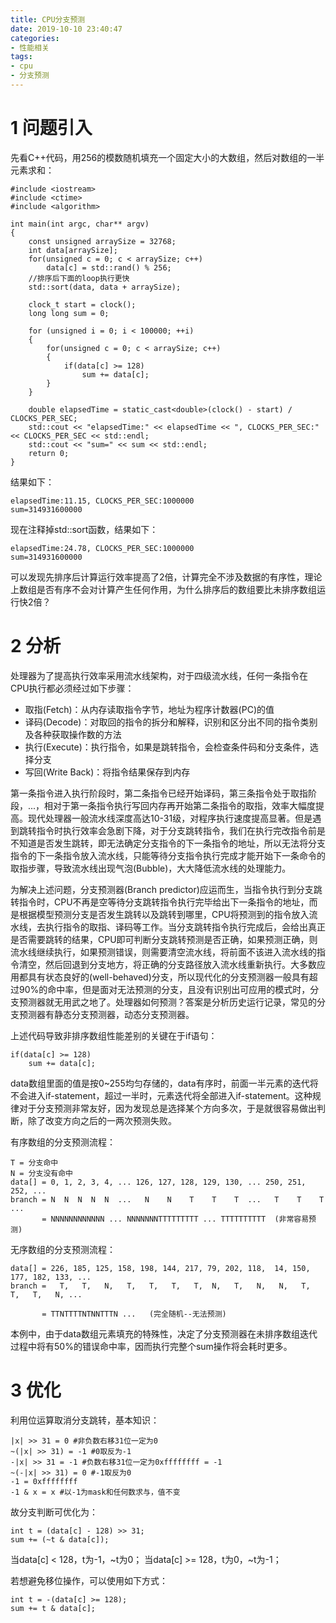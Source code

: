 ```yaml
---
title: CPU分支预测
date: 2019-10-10 23:40:47
categories:
- 性能相关
tags:
- cpu
- 分支预测
---
```


# 1 问题引入
先看C++代码，用256的模数随机填充一个固定大小的大数组，然后对数组的一半元素求和：  
```
#include <iostream>
#include <ctime>
#include <algorithm>

int main(int argc, char** argv)
{
    const unsigned arraySize = 32768;
    int data[arraySize];
    for(unsigned c = 0; c < arraySize; c++)
        data[c] = std::rand() % 256;
    //排序后下面的loop执行更快
    std::sort(data, data + arraySize);

    clock_t start = clock();
    long long sum = 0;

    for (unsigned i = 0; i < 100000; ++i)
    {
        for(unsigned c = 0; c < arraySize; c++)
        {
            if(data[c] >= 128)
                sum += data[c];
        }
    }

    double elapsedTime = static_cast<double>(clock() - start) / CLOCKS_PER_SEC;
    std::cout << "elapsedTime:" << elapsedTime << ", CLOCKS_PER_SEC:" << CLOCKS_PER_SEC << std::endl;
    std::cout << "sum=" << sum << std::endl;
    return 0;
}
```
结果如下：  
```
elapsedTime:11.15, CLOCKS_PER_SEC:1000000
sum=314931600000
```
现在注释掉std::sort函数，结果如下：  
```
elapsedTime:24.78, CLOCKS_PER_SEC:1000000
sum=314931600000
```
可以发现先排序后计算运行效率提高了2倍，计算完全不涉及数据的有序性，理论上数组是否有序不会对计算产生任何作用，为什么排序后的数组要比未排序数组运行快2倍？

# 2 分析
处理器为了提高执行效率采用流水线架构，对于四级流水线，任何一条指令在CPU执行都必须经过如下步骤：  
* 取指(Fetch)：从内存读取指令字节，地址为程序计数器(PC)的值
* 译码(Decode)：对取回的指令的拆分和解释，识别和区分出不同的指令类别及各种获取操作数的方法
* 执行(Execute)：执行指令，如果是跳转指令，会检查条件码和分支条件，选择分支
* 写回(Write Back)：将指令结果保存到内存

第一条指令进入执行阶段时，第二条指令已经开始译码，第三条指令处于取指阶段，...，相对于第一条指令执行写回内存再开始第二条指令的取指，效率大幅度提高。现代处理器一般流水线深度高达10-31级，对程序执行速度提高显著。但是遇到跳转指令时执行效率会急剧下降，对于分支跳转指令，我们在执行完改指令前是不知道是否发生跳转，即无法确定分支指令的下一条指令的地址，所以无法将分支指令的下一条指令放入流水线，只能等待分支指令执行完成才能开始下一条命令的取指步骤，导致流水线出现气泡(Bubble)，大大降低流水线的处理能力。  

为解决上述问题，分支预测器(Branch predictor)应运而生，当指令执行到分支跳转指令时，CPU不再是空等待分支跳转指令执行完毕给出下一条指令的地址，而是根据模型预测分支是否发生跳转以及跳转到哪里，CPU将预测到的指令放入流水线，去执行指令的取指、译码等工作。当分支跳转指令执行完成后，会给出真正是否需要跳转的结果，CPU即可判断分支跳转预测是否正确，如果预测正确，则流水线继续执行，如果预测错误，则需要清空流水线，将前面不该进入流水线的指令清空，然后回退到分支地方，将正确的分支路径放入流水线重新执行。大多数应用都具有状态良好的(well-behaved)分支，所以现代化的分支预测器一般具有超过90%的命中率，但是面对无法预测的分支，且没有识别出可应用的模式时，分支预测器就无用武之地了。处理器如何预测？答案是分析历史运行记录，常见的分支预测器有静态分支预测器，动态分支预测器。  

上述代码导致非排序数组性能差别的关键在于if语句：  
```
if(data[c] >= 128)
	sum += data[c];
```
data数组里面的值是按0~255均匀存储的，data有序时，前面一半元素的迭代将不会进入if-statement，超过一半时，元素迭代将全部进入if-statement。这种规律对于分支预测非常友好，因为发现总是选择某个方向多次，于是就很容易做出判断，除了改变方向之后的一两次预测失败。  

有序数组的分支预测流程：  
```
T = 分支命中
N = 分支没有命中
data[] = 0, 1, 2, 3, 4, ... 126, 127, 128, 129, 130, ... 250, 251, 252, ...
branch = N  N  N  N  N  ...   N    N    T    T    T  ...   T    T    T  ...
       = NNNNNNNNNNNN ... NNNNNNNTTTTTTTTT ... TTTTTTTTTT  (非常容易预测)
```
无序数组的分支预测流程：  
```
data[] = 226, 185, 125, 158, 198, 144, 217, 79, 202, 118,  14, 150, 177, 182, 133, ...
branch =   T,   T,   N,   T,   T,   T,   T,  N,   T,   N,   N,   T,   T,   T,   N, ...

       = TTNTTTTNTNNTTTN ...   (完全随机--无法预测)
```
本例中，由于data数组元素填充的特殊性，决定了分支预测器在未排序数组迭代过程中将有50%的错误命中率，因而执行完整个sum操作将会耗时更多。  

# 3 优化
利用位运算取消分支跳转，基本知识：  
```
|x| >> 31 = 0 #非负数右移31位一定为0
~(|x| >> 31) = -1 #0取反为-1
-|x| >> 31 = -1 #负数右移31位一定为0xffffffff = -1
~(-|x| >> 31) = 0 #-1取反为0
-1 = 0xffffffff
-1 & x = x #以-1为mask和任何数求与，值不变
```
故分支判断可优化为：  
```
int t = (data[c] - 128) >> 31;
sum += (~t & data[c]);
```
当data[c] < 128，t为-1，~t为0；
当data[c] >= 128，t为0，~t为-1；

若想避免移位操作，可以使用如下方式：  
```
int t = -(data[c] >= 128);
sum += t & data[c];
```